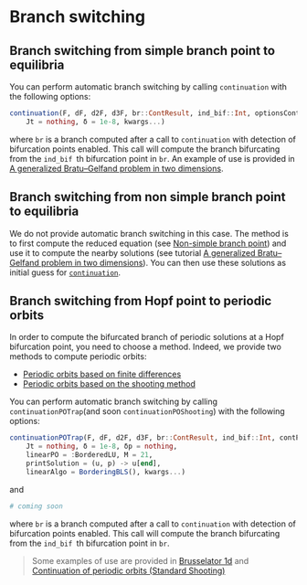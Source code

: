 # Branch switching

## Branch switching from simple branch point to equilibria

You can perform automatic branch switching by calling `continuation` with the following options:

```julia
continuation(F, dF, d2F, d3F, br::ContResult, ind_bif::Int, optionsCont::ContinuationPar ;
	Jt = nothing, δ = 1e-8, kwargs...)
```

where `br` is a branch computed after a call to `continuation` with detection of bifurcation points enabled. This call will compute the branch bifurcating from the `ind_bif `th bifurcation point in `br`. An example of use is provided in [A generalized Bratu–Gelfand problem in two dimensions](@ref).

## Branch switching from non simple branch point to equilibria

We do not provide automatic branch switching in this case. The method is to first compute the reduced equation (see [Non-simple branch point](@ref)) and use it to compute the nearby solutions (see tutorial [A generalized Bratu–Gelfand problem in two dimensions](@ref)). You can then use these solutions as initial guess for [`continuation`](@ref).

## Branch switching from Hopf point to periodic orbits

In order to compute the bifurcated branch of periodic solutions at a Hopf bifurcation point, you need to choose a method. Indeed, we provide two methods to compute periodic orbits:

- [Periodic orbits based on finite differences](@ref)
- [Periodic orbits based on the shooting method](@ref)

You can perform automatic branch switching by calling `continuationPOTrap`(and soon `continuationPOShooting`) with the following options:

```julia
continuationPOTrap(F, dF, d2F, d3F, br::ContResult, ind_bif::Int, contParams::ContinuationPar; 
	Jt = nothing, δ = 1e-8, δp = nothing, 
	linearPO = :BorderedLU, M = 21, 
	printSolution = (u, p) -> u[end], 
	linearAlgo = BorderingBLS(), kwargs...)
```

and

```julia
# coming soon
```

where `br` is a branch computed after a call to `continuation` with detection of bifurcation points enabled. This call will compute the branch bifurcating from the `ind_bif `th bifurcation point in `br`. 

> Some examples of use are provided in [Brusselator 1d](@ref) and [Continuation of periodic orbits (Standard Shooting)](@ref)


